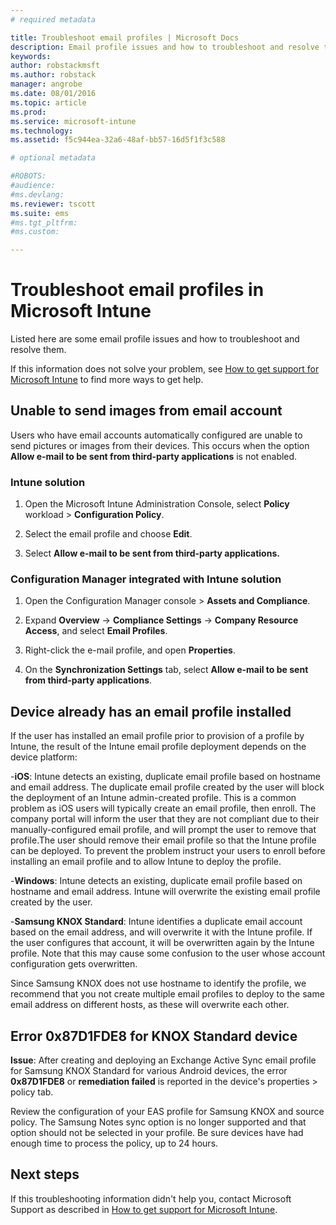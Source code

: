 ```yaml
---
# required metadata

title: Troubleshoot email profiles | Microsoft Docs
description: Email profile issues and how to troubleshoot and resolve them.
keywords:
author: robstackmsftms.author: robstack
manager: angrobe
ms.date: 08/01/2016
ms.topic: article
ms.prod:
ms.service: microsoft-intune
ms.technology:
ms.assetid: f5c944ea-32a6-48af-bb57-16d5f1f3c588

# optional metadata

#ROBOTS:
#audience:
#ms.devlang:
ms.reviewer: tscott
ms.suite: ems
#ms.tgt_pltfrm:
#ms.custom:

---
```


# Troubleshoot email profiles in Microsoft Intune
Listed here are some email profile issues and how to troubleshoot and resolve them.

If this information does not solve your problem, see [How to get support for Microsoft Intune](how-to-get-support-for-microsoft-intune.md) to find more ways to get help.


## Unable to send images from  email account
Users who have email accounts automatically configured are unable to send pictures or images from their devices.
This occurs when the option **Allow e-mail to be sent from third-party applications** is not enabled.

### Intune solution

1.  Open the Microsoft Intune Administration Console, select **Policy** workload &gt; **Configuration Policy**.

2.  Select the email profile and choose **Edit**.

3.  Select **Allow e-mail to be sent from third-party applications.**

### Configuration Manager integrated with Intune solution

1.  Open the Configuration Manager console &gt; **Assets and Compliance**.

2.  Expand **Overview** -&gt; **Compliance Settings** -&gt; **Company Resource Access**, and select **Email Profiles**.

3.  Right-click the e-mail profile, and open **Properties**.

4.  On the **Synchronization Settings** tab, select **Allow e-mail to be sent from third-party applications**.


## Device already has an email profile installed

If the user has installed an email profile prior to provision of a profile by Intune, the result of the Intune email profile deployment depends on the device platform:

-**iOS**: Intune detects an existing, duplicate email profile based on hostname and email address. The duplicate email profile created by the user will block the deployment of an Intune admin-created profile. This is a common problem as iOS users will typically create an email profile, then enroll. The company portal will inform the user that they are not compliant due to their manually-configured email profile, and will prompt the user to remove that profile.The user should remove their email profile so that the Intune profile can be deployed. To prevent the problem instruct your users to enroll before installing an email profile and to allow Intune to deploy the profile.

-**Windows**: Intune detects an existing, duplicate email profile based on hostname and email address. Intune will overwrite the existing email profile created by the user.

-**Samsung KNOX Standard**: Intune identifies a duplicate email account based on the email address, and will overwrite it with the Intune profile. If the user configures that account, it will be overwritten again by the Intune profile. Note that this may cause some confusion to the user whose account configuration gets overwritten.

Since Samsung KNOX does not use hostname to identify the profile, we recommend that you not create multiple email profiles to deploy to the same email address on different hosts, as these will overwrite each other.

## Error  0x87D1FDE8 for KNOX Standard device
**Issue**: After creating and deploying an Exchange Active Sync email profile for Samsung KNOX Standard for various Android devices, the error **0x87D1FDE8** or **remediation failed** is reported in the device's properties &gt; policy tab.

Review the configuration of your EAS profile for Samsung KNOX and source policy. The Samsung Notes sync option is no longer supported and that option should not be selected in your profile. Be sure devices have had enough time to process the policy, up to 24 hours.

## Next steps
If this troubleshooting information didn't help you, contact Microsoft Support as described in [How to get support for Microsoft Intune](how-to-get-support-for-microsoft-intune.md).
